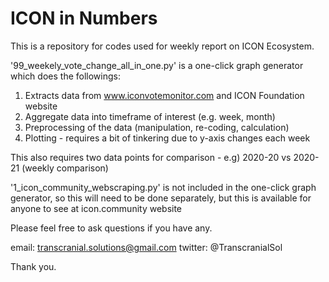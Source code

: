 # ICON in Numbers

This is a repository for codes used for weekly report on ICON Ecosystem.

'99_weekely_vote_change_all_in_one.py' is a one-click graph generator which does the followings:

1. Extracts data from www.iconvotemonitor.com and ICON Foundation website
2. Aggregate data into timeframe of interest (e.g. week, month)
3. Preprocessing of the data (manipulation, re-coding, calculation)
4. Plotting - requires a bit of tinkering due to y-axis changes each week

This also requires two data points for comparison - e.g) 2020-20 vs 2020-21 (weekly comparison)

'1_icon_community_webscraping.py' is not included in the one-click graph generator, so this will need to be done separately, 
but this is available for anyone to see at icon.community website

Please feel free to ask questions if you have any.

email: transcranial.solutions@gmail.com
twitter: @TranscranialSol

Thank you.
